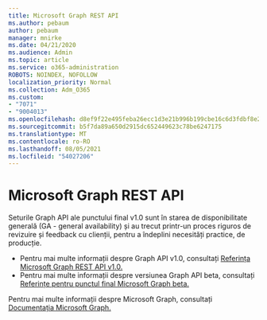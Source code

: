 ```yaml
---
title: Microsoft Graph REST API
ms.author: pebaum
author: pebaum
manager: mnirke
ms.date: 04/21/2020
ms.audience: Admin
ms.topic: article
ms.service: o365-administration
ROBOTS: NOINDEX, NOFOLLOW
localization_priority: Normal
ms.collection: Adm_O365
ms.custom:
- "7071"
- "9004013"
ms.openlocfilehash: d8ef9f22e495feba26ecc1d3e21b996b199cbe16c6d3fdbf8e2e50893fe15942
ms.sourcegitcommit: b5f7da89a650d2915dc652449623c78be6247175
ms.translationtype: MT
ms.contentlocale: ro-RO
ms.lasthandoff: 08/05/2021
ms.locfileid: "54027206"
---
```

# <a name="microsoft-graph-rest-api-interface"></a>Microsoft Graph REST API

Seturile Graph API ale punctului final v1.0 sunt în starea de disponibilitate generală (GA - general availability) și au trecut printr-un proces riguros de revizuire și feedback cu clienții, pentru a îndeplini necesități practice, de producție.

- Pentru mai multe informații despre Graph API v1.0, consultați [Referința Microsoft Graph REST API v1.0.](https://docs.microsoft.com/graph/api/overview?toc=.%2Fref%2Ftoc.json&view=graph-rest-1.0) 
- Pentru mai multe informații despre versiunea Graph API beta, consultați [Referințe pentru punctul final Microsoft Graph beta.](https://docs.microsoft.com/graph/api/overview?toc=.%2Fref%2Ftoc.json&view=graph-rest-beta)

Pentru mai multe informații despre Microsoft Graph, consultați [Documentația Microsoft Graph.](https://docs.microsoft.com/graph/)


